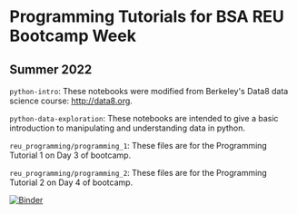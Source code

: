 # Programming Tutorials for BSA REU Bootcamp Week
## Summer 2022

`python-intro`: These notebooks were modified from Berkeley's Data8 data science course: http://data8.org.

`python-data-exploration`: These notebooks are intended to give a basic introduction to manipulating and understanding data in python.

`reu_programming/programming_1`: These files are for the Programming Tutorial 1 on Day 3 of bootcamp.

`reu_programming/programming_2`: These files are for the Programming Tutorial 2 on Day 4 of bootcamp.

[![Binder](https://mybinder.org/badge_logo.svg)](https://mybinder.org/v2/gh/bouldersolarreu/programming-tutorials/solutions)
